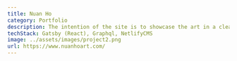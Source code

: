 ```yaml
---
title: Nuan Ho
category: Portfolio
description: The intention of the site is to showcase the art in a clean way.  Information had to be simple and exactly what potential visitors would require.  Embla allows for a smooth ‘Instagram-like’ carousell on mobile.
techStack: Gatsby (React), Graphql, NetlifyCMS
image: ../assets/images/project2.png
url: https://www.nuanhoart.com/
---
```

